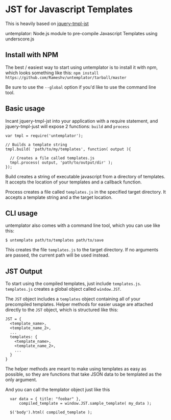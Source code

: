 # JST for Javascript Templates

This is heavily based on <a href="https://github.com/wookiehangover/jquery-tmpl-jst">jquery-tmpl-jst</a>

untemplator: Node.js module to pre-compile Javascript Templates using underscore.js

## Install with NPM
The best / easiest way to start using untemplator is to install it
with npm, which looks something like this: `npm install https://github.com/Rameshv/untemplator/tarball/master`

Be sure to use the `--global` option if you'd like to use the command
line tool.

## Basic usage

Incant jquery-tmpl-jst into your application with a require statement,
and jquery-tmpl-just will expose 2 functions: `build` and `process`

    var tmpl = require('untemplator');

    // Builds a template string
    tmpl.build( 'path/to/my/templates', function( output ){

      // Creates a file called templates.js
      tmpl.process( output, 'path/to/output/dir' );
    });

Build creates a string of executable javascript from a directory of
templates. It accepts the location of your templates and a callback
function.

Process creates a file called `templates.js` in the specified target
directory. It accepts a template string and a the target location.

## CLI usage

untemplator also comes with a command line tool, which you can use
like this:

    $ untemplate path/to/templates path/to/save

This creates the file `templates.js` to the target directory. If no
arguments are passed, the current path will be used instead.



## JST Output


To start using the compiled templates, just include `templates.js`.
`templates.js` creates a global object called `window.JST`.

The `JST` object includes a `templates` object containing all of your
precompiled templates. Helper methods for easier usage are attached
directly to the `JST` object, which is structured like this:

    JST = {
      <template_name>,
      <template_name_2>,
      ...
      templates: {
        <template_name>,
        <template_name_2>,
        ...
      }
    }

The helper methods are meant to make using templates as easy as
possible, so they are functions that take JSON data to be templated as
the only argument.


And you can call the templator object just like this

      var data = { title: "foobar" },
          compiled_template = window.JST.sample_template( my_data );

      $('body').html( compiled_template );


